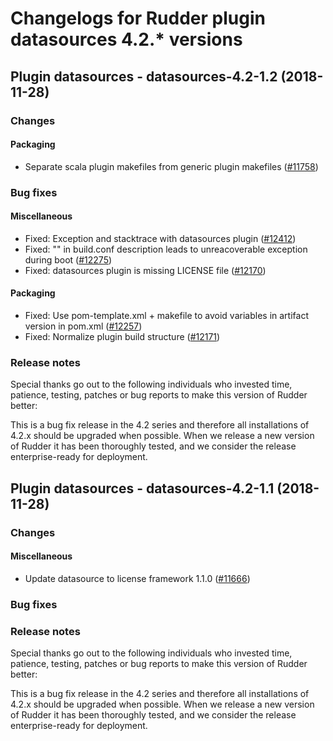 # Changelogs for Rudder plugin datasources 4.2.\* versions

## <a name="datasources-4.2-1.2" > </a> Plugin datasources - datasources-4.2-1.2 (2018-11-28)

### Changes

#### Packaging

  - Separate scala plugin makefiles from generic plugin makefiles
    ([\#11758](https://issues.rudder.io/issues/11758))

### Bug fixes

#### Miscellaneous

  - Fixed: Exception and stacktrace with datasources plugin
    ([\#12412](https://issues.rudder.io/issues/12412))
  - Fixed: "\" in build.conf description leads to unreacoverable exception during boot
    ([\#12275](https://issues.rudder.io/issues/12275))
  - Fixed: datasources plugin is missing LICENSE file
    ([\#12170](https://issues.rudder.io/issues/12170))

#### Packaging

  - Fixed: Use pom-template.xml + makefile to avoid variables in artifact version in pom.xml
    ([\#12257](https://issues.rudder.io/issues/12257))
  - Fixed: Normalize plugin build structure
    ([\#12171](https://issues.rudder.io/issues/12171))

### Release notes

Special thanks go out to the following individuals who invested time, patience, testing, patches or bug reports to make this version of Rudder better:


This is a bug fix release in the 4.2 series and therefore all installations of 4.2.x should be upgraded when possible. When we release a new version of Rudder it has been thoroughly tested, and we consider the release enterprise-ready for deployment.

## <a name="datasources-4.2-1.1" > </a> Plugin datasources - datasources-4.2-1.1 (2018-11-28)

### Changes

#### Miscellaneous

  - Update datasource to license framework 1.1.0
    ([\#11666](https://issues.rudder.io/issues/11666))

### Bug fixes

### Release notes

Special thanks go out to the following individuals who invested time, patience, testing, patches or bug reports to make this version of Rudder better:


This is a bug fix release in the 4.2 series and therefore all installations of 4.2.x should be upgraded when possible. When we release a new version of Rudder it has been thoroughly tested, and we consider the release enterprise-ready for deployment.

